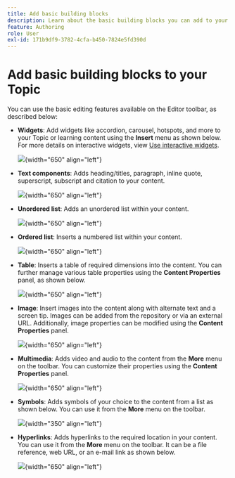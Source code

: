 ```yaml
---
title: Add basic building blocks 
description: Learn about the basic building blocks you can add to your Topic or learning content in the Learning and Training content
feature: Authoring
role: User
exl-id: 171b9df9-3782-4cfa-b450-7824e5fd390d
---
```

# Add basic building blocks to your Topic 

You can use the basic editing features available on the Editor toolbar, as described below:

- **Widgets**: Add widgets like accordion, carousel, hotspots, and more to your Topic or learning content using the **Insert** menu as shown below. For more details on interactive widgets, view [Use interactive widgets](./lc-widgets.md). 

     ![](assets/widgets-learning-content.png){width="650" align="left"}

- **Text components**: Adds heading/titles, paragraph, inline quote, superscript, subscript and citation to your content. 

    ![](assets/text-learning-content.png){width="650" align="left"}

- **Unordered list**: Adds an unordered list within your content.

    ![](assets/unordered-list.png){width="650" align="left"}

- **Ordered list**: Inserts a numbered list within your content.

    ![](assets/ordered-list.png){width="650" align="left"}

- **Table**: Inserts a table of required dimensions into the content. You can further manage various table properties using the **Content Properties** panel, as shown below.

    ![](assets/table-learning-content.png){width="650" align="left"}

- **Image**: Insert images into the content along with alternate text and a screen tip. Images can be added from the repository or via an external URL. Additionally, image properties can be modified using the **Content Properties** panel.

    ![](assets/image-learning-content.png){width="650" align="left"}

- **Multimedia**: Adds video and audio to the content from the **More** menu on the toolbar. You can customize their properties using the **Content Properties** panel.

    ![](assets/video-learning-content.png){width="650" align="left"}

- **Symbols**: Adds symbols of your choice to the content from a list as shown below. You can use it from the **More** menu on the toolbar.

    ![](assets/symbol-learning-content.png){width="350" align="left"}


- **Hyperlinks**: Adds hyperlinks to the required location in your content. You can use it from the **More** menu on the toolbar. It can be a file reference, web URL, or an e-mail link as shown below. 

    ![](assets/hyperlink-learning-content.png){width="650" align="left"}
